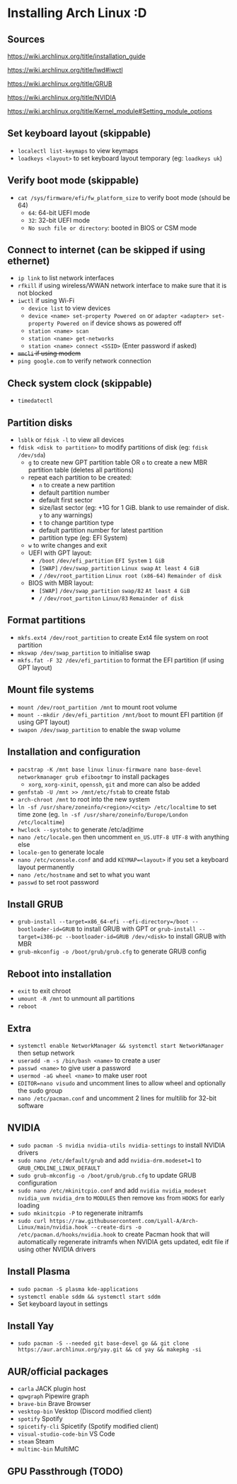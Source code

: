 # Installing Arch Linux :D

## Sources
https://wiki.archlinux.org/title/installation_guide

https://wiki.archlinux.org/title/Iwd#iwctl

https://wiki.archlinux.org/title/GRUB

https://wiki.archlinux.org/title/NVIDIA

https://wiki.archlinux.org/title/Kernel_module#Setting_module_options


## Set keyboard layout (skippable)
* `localectl list-keymaps` to view keymaps
* `loadkeys <layout>` to set keyboard layout temporary (eg: `loadkeys uk`)

## Verify boot mode (skippable)
* `cat /sys/firmware/efi/fw_platform_size` to verify boot mode (should be 64)
    * `64`: 64-bit UEFI mode
    * `32`: 32-bit UEFI mode
    * `No such file or directory`: booted in BIOS or CSM mode

## Connect to internet (can be skipped if using ethernet)
* `ip link` to list network interfaces
* `rfkill` if using wireless/WWAN network interface to make sure that it is not blocked
* `iwctl` if using Wi-Fi
    * `device list` to view devices
    * `device <name> set-property Powered on` or `adapter <adapter> set-property Powered on` if device shows as powered off
    * `station <name> scan`
    * `station <name> get-networks`
    * `station <name> connect <SSID>` (Enter password if asked)
* ~~`mmcli` if using modem~~
* `ping google.com` to verify network connection

## Check system clock (skippable)
* `timedatectl`

## Partition disks
* `lsblk` or `fdisk -l` to view all devices
* `fdisk <disk to partition>` to modify partitions of disk (eg: `fdisk /dev/sda`)
    * `g` to create new GPT partition table OR `o` to create a new MBR partition table (deletes all partitions)
    * repeat each partition to be created:
        * `n` to create a new partition
        * default partition number
        * default first sector
        * size/last sector (eg: +1G for 1 GiB. blank to use remainder of disk. `y` to any warnings)
        * `t` to change partition type
        * default partition number for latest partition
        * partition type (eg: EFI System)
    * `w` to write changes and exit
    * UEFI with GPT layout:
        * `/boot` `/dev/efi_partition` `EFI System` `1 GiB`
        * `[SWAP]` `/dev/swap_partition` `Linux swap` `At least 4 GiB`
        * `/` `/dev/root_partition` `Linux root (x86-64)` `Remainder of disk`
    * BIOS with MBR layout:
        * `[SWAP]` `/dev/swap_partition` `swap/82` `At least 4 GiB`
        * `/` `/dev/root_partiton` `Linux/83` `Remainder of disk`

## Format partitions
* `mkfs.ext4 /dev/root_partition` to create Ext4 file system on root partition
* `mkswap /dev/swap_partition` to initialise swap
* `mkfs.fat -F 32 /dev/efi_partition` to format the EFI partition (if using GPT layout)

## Mount file systems
* `mount /dev/root_partition /mnt` to mount root volume
* `mount --mkdir /dev/efi_partition /mnt/boot` to mount EFI partition (if using GPT layout)
* `swapon /dev/swap_partition` to enable the swap volume

## Installation and configuration
* `pacstrap -K /mnt base linux linux-firmware nano base-devel networkmanager grub efibootmgr` to install packages
    * `xorg`, `xorg-xinit`, `openssh`, `git` and more can also be added
* `genfstab -U /mnt >> /mnt/etc/fstab` to create fstab
* `arch-chroot /mnt` to root into the new system
* `ln -sf /usr/share/zoneinfo/<region>/<city> /etc/localtime` to set time zone (eg. `ln -sf /usr/share/zoneinfo/Europe/London /etc/localtime`)
* `hwclock --systohc` to generate /etc/adjtime
* `nano /etc/locale.gen` then uncomment `en_US.UTF-8 UTF-8` with anything else
* `locale-gen` to generate locale
* `nano /etc/vconsole.conf` and add `KEYMAP=<layout>` if you set a keyboard layout permanently
* `nano /etc/hostname` and set to what you want
* `passwd` to set root password

## Install GRUB
* `grub-install --target=x86_64-efi --efi-directory=/boot --bootloader-id=GRUB` to install GRUB with GPT or `grub-install --target=i386-pc --bootloader-id=GRUB /dev/<disk>` to install GRUB with MBR
* `grub-mkconfig -o /boot/grub/grub.cfg` to generate GRUB config

## Reboot into installation
* `exit` to exit chroot
* `umount -R /mnt` to unmount all partitions
* `reboot`

## Extra
* `systemctl enable NetworkManager && systemctl start NetworkManager` then setup network
* `useradd -m -s /bin/bash <name>` to create a user
* `passwd <name>` to give user a password
* `usermod -aG wheel <name>` to make user root
* `EDITOR=nano visudo` and uncomment lines to allow wheel and optionally the sudo group
* `nano /etc/pacman.conf` and uncomment 2 lines for multilib for 32-bit software

## NVIDIA
* `sudo pacman -S nvidia nvidia-utils nvidia-settings` to install NVIDIA drivers
* `sudo nano /etc/default/grub` and add `nvidia-drm.modeset=1` to `GRUB_CMDLINE_LINUX_DEFAULT`
* `sudo grub-mkconfig -o /boot/grub/grub.cfg` to update GRUB configuration
* `sudo nano /etc/mkinitcpio.conf` and add `nvidia nvidia_modeset nvidia_uvm nvidia_drm` to `MODULES` then remove `kms` from `HOOKS` for early loading
* `sudo mkinitcpio -P` to regenerate initramfs
* `sudo curl https://raw.githubusercontent.com/Lyall-A/Arch-Linux/main/nvidia.hook --create-dirs -o /etc/pacman.d/hooks/nvidia.hook` to create Pacman hook that will automatically regenerate initramfs when NVIDIA gets updated, edit file if using other NVIDIA drivers

## Install Plasma
* `sudo pacman -S plasma kde-applications`
* `systemctl enable sddm && systemctl start sddm`
* Set keyboard layout in settings

## Install Yay
* `sudo pacman -S --needed git base-devel go && git clone https://aur.archlinux.org/yay.git && cd yay && makepkg -si`

## AUR/official packages
* `carla` JACK plugin host
* `qpwgraph` Pipewire graph
* `brave-bin` Brave Browser
* `vesktop-bin` Vesktop (Discord modified client)
* `spotify` Spotify
* `spicetify-cli` Spicetify (Spotify modified client)
* `visual-studio-code-bin` VS Code
* `steam` Steam
* `multimc-bin` MultiMC

## GPU Passthrough (TODO)